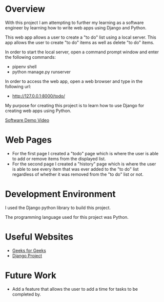 # Overview
With this project I am attempting to further my learning as a software engineer by learning
how to write web apps using Django and Python.

This web app allows a user to create a "to do" list using a local server.
This app allows the user to create "to do" items as well as delete "to do" items.

In order to start the local server, open a command prompt window and enter the
following commands:
* pipenv shell
* python manage.py runserver

In order to access the web app, open a web browser and type in the following
url:
* http://127.0.0.1:8000/todo/

My purpose for creating this project is to learn how to use Django for creating
web apps using Python.

[Software Demo Video](https://youtu.be/soWiWdl4HB0)

# Web Pages

* For the first page I created a "todo" page which is where the user is able to add or remove items from the displayed list.
* For the second page I created a "history" page which is where the user is able to see every item that was ever added to the "to do" list regardless of
  whether it was removed from the "to do" list or not.

# Development Environment

I used the Django python library to build this project.

The programming language used for this project was Python.

# Useful Websites

* [Geeks for Geeks](https://www.geeksforgeeks.org/django-basics/)
* [Django Project](https://docs.djangoproject.com/en/4.0/)

# Future Work

* Add a feature that allows the user to add a time for tasks to be completed by.
